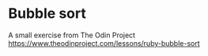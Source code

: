 # Bubble sort

A small exercise from The Odin Project
https://www.theodinproject.com/lessons/ruby-bubble-sort